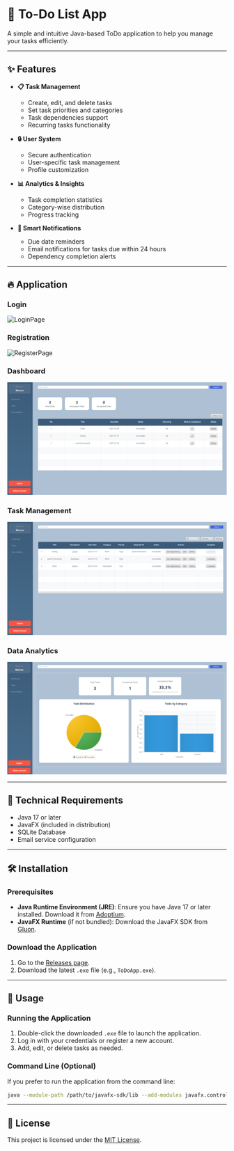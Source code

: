 # 📝 To-Do List App

A simple and intuitive Java-based ToDo application to help you manage your tasks efficiently.

---

## ✨ Features

- **📋 Task Management**
  - Create, edit, and delete tasks
  - Set task priorities and categories
  - Task dependencies support
  - Recurring tasks functionality

- **🔒 User System**
  - Secure authentication
  - User-specific task management
  - Profile customization

- **📊 Analytics & Insights**
  - Task completion statistics
  - Category-wise distribution
  - Progress tracking

- **🔔 Smart Notifications**
  - Due date reminders
  - Email notifications for tasks due within 24 hours
  - Dependency completion alerts

---

## 🔥 Application

### Login
![LoginPage](https://github.com/user-attachments/assets/b90c6399-9040-478d-aa7a-cc7640cb612f)

### Registration 
![RegisterPage](https://github.com/user-attachments/assets/9a88ccb1-1c4c-47de-94ed-88b178bb47a9)

### Dashboard
![Dashboard](demo/Dashboard.png)

### Task Management 
![TaskManagement](demo/TasksManagement.png)

### Data Analytics 
![DataAnalytics](demo/DataAnalytics.png)

---

## 🧰 Technical Requirements

- Java 17 or later
- JavaFX (included in distribution)
- SQLite Database
- Email service configuration

---

## 🛠️ Installation

### Prerequisites
- **Java Runtime Environment (JRE)**: Ensure you have Java 17 or later installed. Download it from [Adoptium](https://adoptium.net/).
- **JavaFX Runtime** (if not bundled): Download the JavaFX SDK from [Gluon](https://gluonhq.com/products/javafx/).

### Download the Application
1. Go to the [Releases page](https://github.com/your-username/your-repo/releases).
2. Download the latest `.exe` file (e.g., `ToDoApp.exe`).

---

## 🚀 Usage

### Running the Application
1. Double-click the downloaded `.exe` file to launch the application.
2. Log in with your credentials or register a new account.
3. Add, edit, or delete tasks as needed.

### Command Line (Optional)
If you prefer to run the application from the command line:
```bash
java --module-path /path/to/javafx-sdk/lib --add-modules javafx.controls,javafx.fxml -jar ToDoApp.jar
```
---

## 📜 License

This project is licensed under the [MIT License](LICENSE).